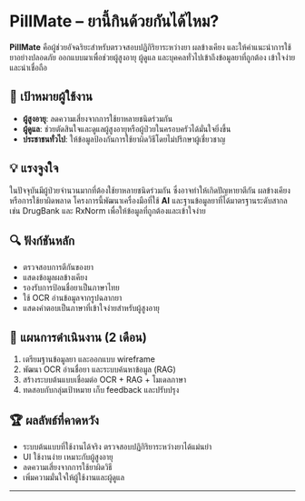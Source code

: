 # PillMate – ยานี้กินด้วยกันได้ไหม?

**PillMate** คือผู้ช่วยอัจฉริยะสำหรับตรวจสอบปฏิกิริยาระหว่างยา ผลข้างเคียง และให้คำแนะนำการใช้ยาอย่างปลอดภัย ออกแบบมาเพื่อช่วยผู้สูงอายุ ผู้ดูแล และบุคคลทั่วไปเข้าถึงข้อมูลยาที่ถูกต้อง เข้าใจง่าย และน่าเชื่อถือ

## 🎯 เป้าหมายผู้ใช้งาน
- **ผู้สูงอายุ**: ลดความเสี่ยงจากการใช้ยาหลายชนิดร่วมกัน
- **ผู้ดูแล**: ช่วยตัดสินใจและดูแลผู้สูงอายุหรือผู้ป่วยในครอบครัวได้มั่นใจยิ่งขึ้น
- **ประชาชนทั่วไป**: ให้ข้อมูลป้องกันการใช้ยาผิดวิธีโดยไม่ปรึกษาผู้เชี่ยวชาญ

## 💡 แรงจูงใจ
ในปัจจุบันมีผู้ป่วยจำนวนมากที่ต้องใช้ยาหลายชนิดร่วมกัน ซึ่งอาจทำให้เกิดปัญหายาตีกัน ผลข้างเคียง หรือการใช้ยาผิดพลาด โครงการนี้พัฒนาเครื่องมือที่ใช้ **AI** และฐานข้อมูลยาที่ได้มาตรฐานระดับสากล เช่น DrugBank และ RxNorm เพื่อให้ข้อมูลที่ถูกต้องและเข้าใจง่าย

## 🔍 ฟังก์ชันหลัก
- ตรวจสอบการตีกันของยา
- แสดงข้อมูลผลข้างเคียง
- รองรับการป้อนชื่อยาเป็นภาษาไทย
- ใช้ OCR อ่านข้อมูลจากรูปฉลากยา
- แสดงคำตอบเป็นภาษาที่เข้าใจง่ายสำหรับผู้สูงอายุ

## 📅 แผนการดำเนินงาน (2 เดือน)
1. เตรียมฐานข้อมูลยา และออกแบบ wireframe
2. พัฒนา OCR อ่านชื่อยา และระบบค้นหาข้อมูล (RAG)
3. สร้างระบบต้นแบบเชื่อมต่อ OCR + RAG + โมเดลภาษา
4. ทดสอบกับกลุ่มเป้าหมาย เก็บ feedback และปรับปรุง

## 🏆 ผลลัพธ์ที่คาดหวัง
- ระบบต้นแบบที่ใช้งานได้จริง ตรวจสอบปฏิกิริยาระหว่างยาได้แม่นยำ
- UI ใช้งานง่าย เหมาะกับผู้สูงอายุ
- ลดความเสี่ยงจากการใช้ยาผิดวิธี
- เพิ่มความมั่นใจให้ผู้ใช้งานและผู้ดูแล

---